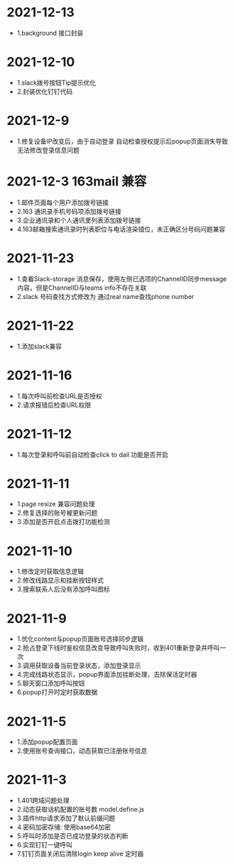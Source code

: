 # 2021-12-13

- 1.background 接口封装

# 2021-12-10

- 1.slack拨号按钮Tip提示优化
- 2.封装优化钉钉代码

# 2021-12-9

- 1.修复设备IP改变后，由于自动登录 自动检查授权提示后popup页面消失导致无法修改登录信息问题

# 2021-12-3 163mail 兼容

- 1.邮件页面每个用户添加拨号链接
- 2.163 通讯录手机号码项添加拨号链接
- 3.企业通讯录和个人通讯里列表添加拨号链接
- 4.163邮箱搜索通讯录时列表职位与电话渲染错位，未正确区分号码问题兼容

# 2021-11-23

- 1.查看Slack-storage 消息保存，使用左侧已选项的ChannelID同步message内容，但是ChannelID与teams info不存在关联
- 2.slack 号码查找方式修改为 通过real name查找phone number

# 2021-11-22

- 1.添加slack兼容

# 2021-11-16

- 1.每次呼叫前检查URL是否授权
- 2.请求报错后检查URL权限

# 2021-11-12

- 1.每次登录和呼叫前自动检查click to dail 功能是否开启

# 2021-11-11

- 1.page resize 兼容问题处理
- 2.修复选择的账号被更新问题
- 3.添加是否开启点击拨打功能检测

# 2021-11-10

- 1.修改定时获取信息逻辑
- 2.修改线路显示和挂断按钮样式
- 3.搜索联系人后没有添加呼叫图标

# 2021-11-9

- 1.优化content与popup页面账号选择同步逻辑  
- 2.抢占登录下线时鉴权信息改变导致呼叫失败时，收到401重新登录并呼叫一次  
- 3.调用获取设备当前登录状态，添加登录显示  
- 4.完成线路状态显示，popup界面添加挂断处理，去除保活定时器
- 5.聊天窗口添加呼叫按钮
- 6.popup打开时定时获取数据

# 2021-11-5

- 1.添加popup配置页面
- 2.使用账号查询接口，动态获取已注册账号信息

# 2021-11-3

- 1.401跨域问题处理
- 2.动态获取话机配置的账号数 model.define.js 
- 3.插件http请求添加了默认前缀问题  
- 4.密码加密存储: 使用base64加密  
- 5.呼叫时添加是否已成功登录的状态判断 
- 6.实现钉钉一键呼叫
- 7.钉钉页面关闭后清除login keep alive 定时器
